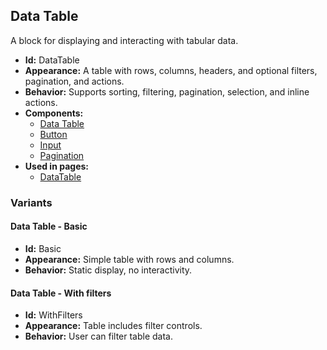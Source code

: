 ## Data Table
A block for displaying and interacting with tabular data.
- **Id:** DataTable
- **Appearance:** A table with rows, columns, headers, and optional filters, pagination, and actions.
- **Behavior:** Supports sorting, filtering, pagination, selection, and inline actions.
- **Components:**
  - [Data Table](components.md#data-table)
  - [Button](components.md#button)
  - [Input](components.md#input)
  - [Pagination](components.md#pagination)
- **Used in pages:**
  - [DataTable](pages.md#data-table)
### Variants
#### Data Table - **Basic**
- **Id:** Basic
- **Appearance:** Simple table with rows and columns.
- **Behavior:** Static display, no interactivity.
#### Data Table - **With filters**
- **Id:** WithFilters
- **Appearance:** Table includes filter controls.
- **Behavior:** User can filter table data.
